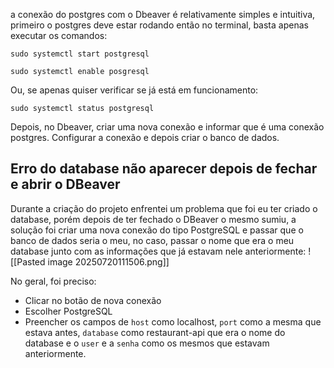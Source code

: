 a conexão do postgres com o Dbeaver é relativamente simples e intuitiva, primeiro o postgres deve estar rodando então no terminal, basta apenas executar os comandos:


```
sudo systemctl start postgresql
```

```
sudo systemctl enable posgresql
```

Ou, se apenas quiser verificar se já está em funcionamento:
```
sudo systemctl status postgresql
```


Depois, no Dbeaver, criar uma nova conexão e informar que é uma conexão postgres. Configurar a conexão e depois criar o banco de dados.


## Erro do database não aparecer depois de fechar e abrir o DBeaver
Durante a criação do projeto enfrentei um problema que foi eu ter criado o database, porém depois de ter fechado o DBeaver o mesmo sumiu, a solução foi criar uma nova conexão do tipo PostgreSQL e passar que o banco de dados seria o meu, no caso, passar o nome que era o meu database junto com as informações que já estavam nele anteriormente:
![[Pasted image 20250720111506.png]]

No geral, foi preciso:
- Clicar no botão de nova conexão
- Escolher PostgreSQL
- Preencher os campos de `host` como localhost, `port` como a mesma que estava antes, `database` como restaurant-api que era o nome do database e o `user` e a `senha` como os mesmos que estavam anteriormente.